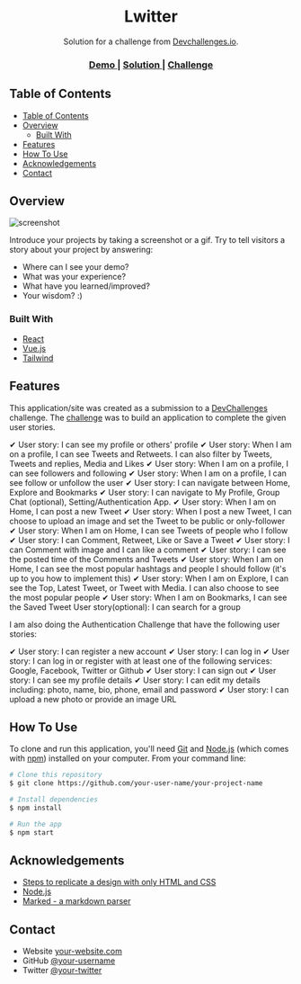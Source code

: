 <!-- Please update value in the {}  -->

<h1 align="center">Lwitter</h1>

<div align="center">
   Solution for a challenge from  <a href="http://devchallenges.io" target="_blank">Devchallenges.io</a>.
</div>

<div align="center">
  <h3>
    <a href="https://{your-demo-link.your-domain}">
      Demo
    </a>
    <span> | </span>
    <a href="https://{your-url-to-the-solution}">
      Solution
    </a>
    <span> | </span>
    <a href="https://devchallenges.io/challenges/rleoQc34THclWx1cFFKH">
      Challenge
    </a>
  </h3>
</div>

<!-- TABLE OF CONTENTS -->

## Table of Contents

- [Table of Contents](#table-of-contents)
- [Overview](#overview)
  - [Built With](#built-with)
- [Features](#features)
- [How To Use](#how-to-use)
- [Acknowledgements](#acknowledgements)
- [Contact](#contact)

<!-- OVERVIEW -->

## Overview

![screenshot](https://user-images.githubusercontent.com/16707738/92399059-5716eb00-f132-11ea-8b14-bcacdc8ec97b.png)

Introduce your projects by taking a screenshot or a gif. Try to tell visitors a story about your project by answering:

- Where can I see your demo?
- What was your experience?
- What have you learned/improved?
- Your wisdom? :)

### Built With

<!-- This section should list any major frameworks that you built your project using. Here are a few examples.-->

- [React](https://reactjs.org/)
- [Vue.js](https://vuejs.org/)
- [Tailwind](https://tailwindcss.com/)

## Features

<!-- List the features of your application or follow the template. Don't share the figma file here :) -->

This application/site was created as a submission to a [DevChallenges](https://devchallenges.io/challenges) challenge. The [challenge](https://devchallenges.io/challenges/rleoQc34THclWx1cFFKH) was to build an application to complete the given user stories.

✔ User story: I can see my profile or others' profile
✔ User story: When I am on a profile, I can see Tweets and Retweets. I can also filter by Tweets, Tweets and replies, Media and Likes
✔ User story: When I am on a profile, I can see followers and following
✔ User story: When I am on a profile, I can see follow or unfollow the user
✔ User story: I can navigate between Home, Explore and Bookmarks
✔ User story: I can navigate to My Profile, Group Chat (optional), Setting/Authentication App.
✔ User story: When I am on Home, I can post a new Tweet
✔ User story: When I post a new Tweet, I can choose to upload an image and set the Tweet to be public or only-follower
✔ User story: When I am on Home, I can see Tweets of people who I follow
✔ User story: I can Comment, Retweet, Like or Save a Tweet
✔ User story: I can Comment with image and I can like a comment
✔ User story: I can see the posted time of the Comments and Tweets
✔ User story: When I am on Home, I can see the most popular hashtags and people I should follow (it's up to you how to implement this)
✔ User story: When I am on Explore, I can see the Top, Latest Tweet, or Tweet with Media. I can also choose to see the most popular people
✔ User story: When I am on Bookmarks, I can see the Saved Tweet
User story(optional): I can search for a group

I am also doing the Authentication Challenge that have the following user stories:

✔ User story: I can register a new account
✔ User story: I can log in
✔ User story: I can log in or register with at least one of the following services: Google, Facebook, Twitter or Github
✔ User story: I can sign out
✔ User story: I can see my profile details
✔ User story: I can edit my details including: photo, name, bio, phone, email and password
✔ User story: I can upload a new photo or provide an image URL

## How To Use

<!-- Example: -->

To clone and run this application, you'll need [Git](https://git-scm.com) and [Node.js](https://nodejs.org/en/download/) (which comes with [npm](http://npmjs.com)) installed on your computer. From your command line:

```bash
# Clone this repository
$ git clone https://github.com/your-user-name/your-project-name

# Install dependencies
$ npm install

# Run the app
$ npm start
```

## Acknowledgements

<!-- This section should list any articles or add-ons/plugins that helps you to complete the project. This is optional but it will help you in the future. For example: -->

- [Steps to replicate a design with only HTML and CSS](https://devchallenges-blogs.web.app/how-to-replicate-design/)
- [Node.js](https://nodejs.org/)
- [Marked - a markdown parser](https://github.com/chjj/marked)

## Contact

- Website [your-website.com](https://{your-web-site-link})
- GitHub [@your-username](https://{github.com/your-usermame})
- Twitter [@your-twitter](https://{twitter.com/your-username})
